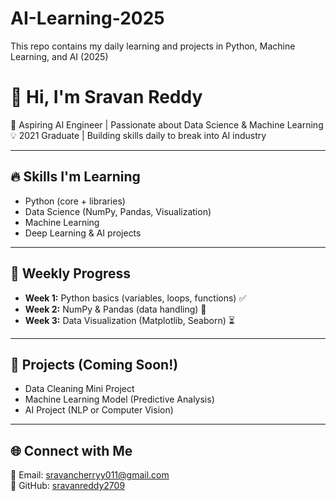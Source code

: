 # AI-Learning-2025
This repo contains my daily learning and projects in Python, Machine Learning, and AI (2025)
# 👋 Hi, I'm Sravan Reddy  

🎯 Aspiring AI Engineer | Passionate about Data Science & Machine Learning  
💡 2021 Graduate | Building skills daily to break into AI industry  

---

## 🔥 Skills I'm Learning
- Python (core + libraries)
- Data Science (NumPy, Pandas, Visualization)
- Machine Learning
- Deep Learning & AI projects

---

## 📅 Weekly Progress
- **Week 1:** Python basics (variables, loops, functions) ✅
- **Week 2:** NumPy & Pandas (data handling) 🔄
- **Week 3:** Data Visualization (Matplotlib, Seaborn) ⏳

---

## 🚀 Projects (Coming Soon!)
- Data Cleaning Mini Project
- Machine Learning Model (Predictive Analysis)
- AI Project (NLP or Computer Vision)

---

## 🌐 Connect with Me
📧 Email: sravancherryy011@gmail.com  
🔗 GitHub: [sravanreddy2709](https://github.com/sravanreddy2709)  

